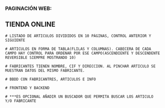 ### PAGINACIÓN WEB:
## TIENDA ONLINE    
    # LISTADO DE ARTICULOS DIVIDIDOS EN 10 PÁGINAS, CONTROL ANTERIOR Y SIGUIENTE

    # ARTICULOS EN FORMA DE TABLA(FLILAS Y COLUMNAS). CABECERA DE CADA CAMPO HAY CONTROL PARA ORDENAR POR ESE CAMPO(ASCENDIENTE Y DESCENDENTE REVERSIBLE SIEMPRE MOSTRANDO 10)

    # FABRICANTES TIENEN NOMBRE, CIF Y DIRECCION. AL PINCHAR ARTICULO SE MUESTRAN DATOS DEL MISMO FABRICANTE.

    # BBDD CON FABRICANTRES, ARTICULOS E INFO

    # FRONTEND Y BACKEND

    # ***ES OPCIONAL AÑADIR UN BUSCADOR QUE PERMITA BUSCAR LOS ARTICULO Y/O FABRICANTE

